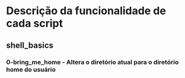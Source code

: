 # Descrição da funcionalidade de cada script
## shell_basics
### 0-bring_me_home - Altera o diretório atual para o diretório home do usuário
